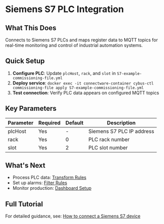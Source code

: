 # Siemens S7 PLC Integration

## What This Does
Connects to Siemens S7 PLCs and maps register data to MQTT topics for real-time monitoring and control of industrial automation systems.

## Quick Setup
1. **Configure PLC**: Update `plcHost`, `rack`, and `slot` in `S7-example-commissioning-file.yml`
2. **Deploy service**: `docker exec -it connectware-container cybus-ctl commissioning-file apply S7-example-commissioning-file.yml`
3. **Test connection**: Verify PLC data appears on configured MQTT topics

## Key Parameters
| Parameter | Required | Default | Description |
|-----------|----------|---------|-------------|
| plcHost | Yes | - | Siemens S7 PLC IP address |
| rack | Yes | 0 | PLC rack number |
| slot | Yes | 2 | PLC slot number |

## What's Next
- Process PLC data: [Transform Rules](../../data-processing/01_transform/)
- Set up alarms: [Filter Rules](../../data-processing/02_filter/)
- Monitor production: [Dashboard Setup](../../monitoring/grafana-loki/)

## Full Tutorial
For detailed guidance, see: [How to connect a Siemens S7 device](https://learn.cybus.io/lessons/how-to-connect-and-use-a-s7-device/)
